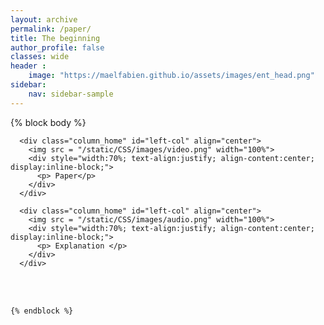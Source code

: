 ```yaml
---
layout: archive
permalink: /paper/
title: The beginning
author_profile: false
classes: wide
header :
    image: "https://maelfabien.github.io/assets/images/ent_head.png"
sidebar:
    nav: sidebar-sample
---
```


<link rel="stylesheet" type="text/css" href="/static/CSS/style_2.css">

 {% block body %}


  <div class="row">

      <div class="column_home" id="left-col" align="center">
        <img src = "/static/CSS/images/video.png" width="100%">
        <div style="width:70%; text-align:justify; align-content:center; display:inline-block;">
          <p> Paper</p>
        </div>
      </div>

      <div class="column_home" id="left-col" align="center">
        <img src = "/static/CSS/images/audio.png" width="100%">
        <div style="width:70%; text-align:justify; align-content:center; display:inline-block;">
          <p> Explanation </p>
        </div>
      </div>

  </div>

<br>
<br>

    {% endblock %}


  </body>
</html>
